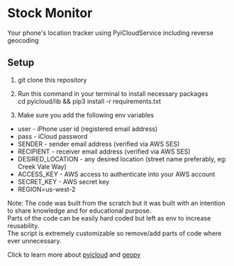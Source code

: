 # Stock Monitor
Your phone's location tracker using PyiCloudService including reverse geocoding

## Setup

1. git clone this repository

2. Run this command in your terminal to install necessary packages<br/>cd pyicloud/lib && pip3 install -r requirements.txt

2. Make sure you add the following env variables
* user - iPhone user id (registered email address)
* pass - iCloud password
* SENDER - sender email address (verified via AWS SES)
* RECIPIENT - receiver email address (verified via AWS SES)
* DESIRED_LOCATION - any desired location (street name preferably, eg: Creek Vale Way)
* ACCESS_KEY - AWS access to authenticate into your AWS account
* SECRET_KEY - AWS secret key
* REGION=us-west-2

Note: The code was built from the scratch but it was built with an intention to share knowledge and for educational purpose.<br/>Parts of the code can be easily hard coded but left as env to increase reusability.<br/>The script is extremely customizable so remove/add parts of code where ever unnecessary.

Click to learn more about [pyicloud](https://pypi.org/project/pyicloud/) and [geopy](https://pypi.org/project/geopy/)